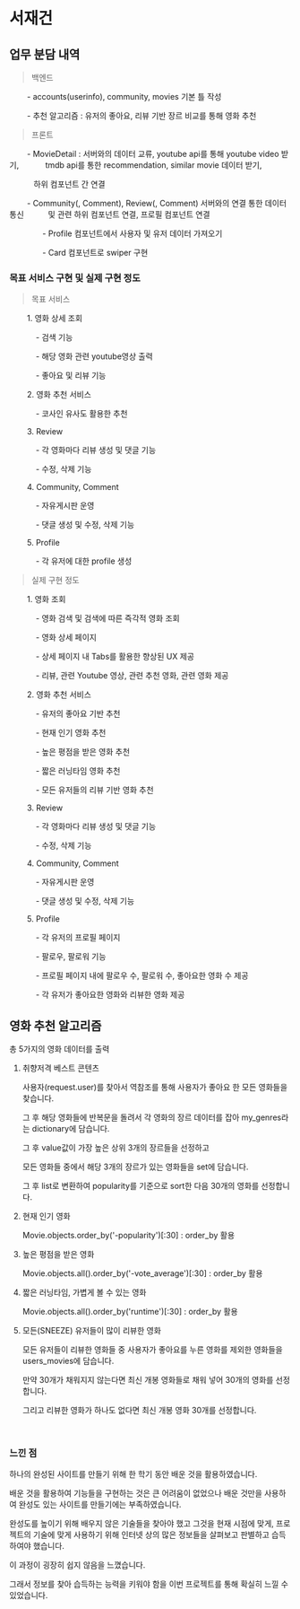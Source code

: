 # 서재건



## 업무 분담 내역

> 백엔드

        - accounts(userinfo), community, movies 기본 틀 작성

        - 추천 알고리즘 : 유저의 좋아요, 리뷰 기반 장르 비교를 통해 영화 추천

>  프론트

        - MovieDetail : 서버와의 데이터 교류, youtube api를 통해 youtube video 받기,            tmdb api를 통한 recommendation, similar movie 데이터 받기,

           하위 컴포넌트 간 연결

        - Community(, Comment), Review(, Comment) 서버와의 연결 통한 데이터 통신           및 관련 하위 컴포넌트 연결, 프로필 컴포넌트 연결

               - Profile 컴포넌트에서 사용자 및 유저 데이터 가져오기

               - Card 컴포넌트로 swiper 구현



### 목표 서비스 구현 및 실제 구현 정도

>  목표 서비스

        1. 영화 상세 조회

            - 검색 기능

            - 해당 영화 관련 youtube영상 출력

            - 좋아요 및 리뷰 기능

        2. 영화 추천 서비스

            - 코사인 유사도 활용한 추천

        3. Review

            - 각 영화마다 리뷰 생성 및 댓글 기능

            - 수정, 삭제 기능

        4. Community, Comment

            - 자유게시판 운영

            - 댓글 생성 및 수정, 삭제 기능

        5. Profile

            - 각 유저에 대한 profile 생성



> 실제 구현 정도

        1. 영화 조회

            - 영화 검색 및 검색에 따른 즉각적 영화 조회    

            - 영화 상세 페이지

            - 상세 페이지 내 Tabs를 활용한 향상된 UX 제공

            - 리뷰, 관련 Youtube 영상, 관련 추천 영화, 관련 영화 제공

        2. 영화 추천 서비스

            - 유저의 좋아요 기반 추천

            - 현재 인기 영화 추천

            - 높은 평점을 받은 영화 추천

            - 짧은 러닝타임 영화 추천

            - 모든 유저들의 리뷰 기반 영화 추천

        3. Review

            - 각 영화마다 리뷰 생성 및 댓글 기능

            - 수정, 삭제 기능

        4. Community, Comment

            - 자유게시판 운영

            - 댓글 생성 및 수정, 삭제 기능

        5. Profile

            - 각 유저의 프로필 페이지

            - 팔로우, 팔로워 기능

            - 프로필 페이지 내에 팔로우 수, 팔로워 수, 좋아요한 영화 수 제공

            - 각 유저가 좋아요한 영화와 리뷰한 영화 제공





## 영화 추천 알고리즘

총 5가지의 영화 데이터를 출력

1. 취향저격 베스트 콘텐츠
   
   사용자(request.user)를 찾아서 역참조를 통해 사용자가 좋아요 한 모든 영화들을 찾습니다.
   
   그 후 해당 영화들에 반복문을 돌려서 각 영화의 장르 데이터를 잡아 my_genres라는 dictionary에 담습니다.
   
   그 후 value값이 가장 높은 상위 3개의 장르들을 선정하고
   
   모든 영화들 중에서 해당 3개의 장르가 있는 영화들을 set에 담습니다.
   
   그 후 list로 변환하여 popularity를 기준으로 sort한 다음 30개의 영화를 선정합니다.
   
   

2. 현재 인기 영화
   
   Movie.objects.order_by('-popularity')[:30] : order_by 활용
   
   

3. 높은 평점을 받은 영화
   
   Movie.objects.all().order_by('-vote_average')[:30] : order_by 활용
   
   

4. 짧은 러닝타임, 가볍게 볼 수 있는 영화
   
   Movie.objects.all().order_by('runtime')[:30] : order_by 활용
   
   

5. 모든(SNEEZE) 유저들이 많이 리뷰한 영화
   
   모든 유저들이 리뷰한 영화들 중 사용자가 좋아요를 누른 영화를 제외한 영화들을 users_movies에 담습니다.
   
   만약 30개가 채워지지 않는다면 최신 개봉 영화들로 채워 넣어 30개의 영화를 선정합니다.
   
   그리고 리뷰한 영화가 하나도 없다면 최신 개봉 영화 30개를 선정합니다.
   
   
   
   

       

### 느낀 점

하나의 완성된 사이트를 만들기 위해 한 학기 동안 배운 것을 활용하였습니다.

배운 것을 활용하여 기능들을 구현하는 것은 큰 어려움이 없었으나 배운 것만을 사용하여 완성도 있는 사이트를 만들기에는 부족하였습니다.

완성도를 높이기 위해 배우지 않은 기술들을 찾아야 했고 그것을 현재 시점에 맞게, 프로젝트의 기술에 맞게 사용하기 위해 인터넷 상의 많은 정보들을 살펴보고 판별하고 습득하여야 했습니다.

이 과정이 굉장히 쉽지 않음을 느꼈습니다.

그래서 정보를 찾아 습득하는 능력을 키워야 함을 이번 프로젝트를 통해 확실히 느낄 수 있었습니다.

























































